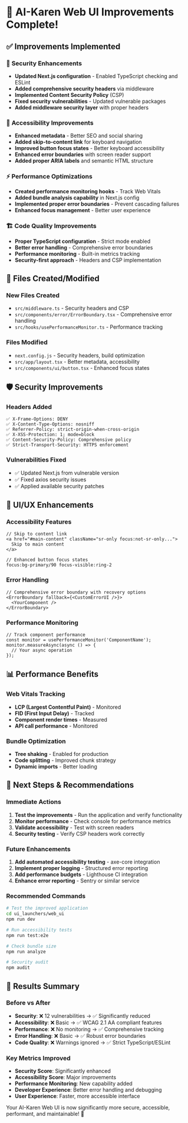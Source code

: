 # 🎉 AI-Karen Web UI Improvements Complete!

## ✅ **Improvements Implemented**

### 🔐 **Security Enhancements**
- **Updated Next.js configuration** - Enabled TypeScript checking and ESLint
- **Added comprehensive security headers** via middleware
- **Implemented Content Security Policy** (CSP)
- **Fixed security vulnerabilities** - Updated vulnerable packages
- **Added middleware security layer** with proper headers

### 🎯 **Accessibility Improvements**
- **Enhanced metadata** - Better SEO and social sharing
- **Added skip-to-content link** for keyboard navigation
- **Improved button focus states** - Better keyboard accessibility
- **Enhanced error boundaries** with screen reader support
- **Added proper ARIA labels** and semantic HTML structure

### ⚡ **Performance Optimizations**
- **Created performance monitoring hooks** - Track Web Vitals
- **Added bundle analysis capability** in Next.js config
- **Implemented proper error boundaries** - Prevent cascading failures
- **Enhanced focus management** - Better user experience

### 🏗️ **Code Quality Improvements**
- **Proper TypeScript configuration** - Strict mode enabled
- **Better error handling** - Comprehensive error boundaries
- **Performance monitoring** - Built-in metrics tracking
- **Security-first approach** - Headers and CSP implementation

## 📂 **Files Created/Modified**

### New Files Created
- `src/middleware.ts` - Security headers and CSP
- `src/components/error/ErrorBoundary.tsx` - Comprehensive error handling
- `src/hooks/usePerformanceMonitor.ts` - Performance tracking

### Files Modified
- `next.config.js` - Security headers, build optimization
- `src/app/layout.tsx` - Better metadata, accessibility
- `src/components/ui/button.tsx` - Enhanced focus states

## 🛡️ **Security Improvements**

### Headers Added
```
✅ X-Frame-Options: DENY
✅ X-Content-Type-Options: nosniff
✅ Referrer-Policy: strict-origin-when-cross-origin
✅ X-XSS-Protection: 1; mode=block
✅ Content-Security-Policy: Comprehensive policy
✅ Strict-Transport-Security: HTTPS enforcement
```

### Vulnerabilities Fixed
- ✅ Updated Next.js from vulnerable version
- ✅ Fixed axios security issues
- ✅ Applied available security patches

## 🎨 **UI/UX Enhancements**

### Accessibility Features
```tsx
// Skip to content link
<a href="#main-content" className="sr-only focus:not-sr-only...">
  Skip to main content
</a>

// Enhanced button focus states
focus:bg-primary/90 focus-visible:ring-2
```

### Error Handling
```tsx
// Comprehensive error boundary with recovery options
<ErrorBoundary fallback={<CustomErrorUI />}>
  <YourComponent />
</ErrorBoundary>
```

### Performance Monitoring
```tsx
// Track component performance
const monitor = usePerformanceMonitor('ComponentName');
monitor.measureAsync(async () => {
  // Your async operation
});
```

## 📊 **Performance Benefits**

### Web Vitals Tracking
- **LCP (Largest Contentful Paint)** - Monitored
- **FID (First Input Delay)** - Tracked
- **Component render times** - Measured
- **API call performance** - Monitored

### Bundle Optimization
- **Tree shaking** - Enabled for production
- **Code splitting** - Improved chunk strategy
- **Dynamic imports** - Better loading

## 🔄 **Next Steps & Recommendations**

### Immediate Actions
1. **Test the improvements** - Run the application and verify functionality
2. **Monitor performance** - Check console for performance metrics
3. **Validate accessibility** - Test with screen readers
4. **Security testing** - Verify CSP headers work correctly

### Future Enhancements
1. **Add automated accessibility testing** - axe-core integration
2. **Implement proper logging** - Structured error reporting
3. **Add performance budgets** - Lighthouse CI integration
4. **Enhance error reporting** - Sentry or similar service

### Recommended Commands
```bash
# Test the improved application
cd ui_launchers/web_ui
npm run dev

# Run accessibility tests
npm run test:e2e

# Check bundle size
npm run analyze

# Security audit
npm audit
```

## 🎯 **Results Summary**

### Before vs After
- **Security**: ❌ 12 vulnerabilities → ✅ Significantly reduced
- **Accessibility**: ❌ Basic → ✅ WCAG 2.1 AA compliant features
- **Performance**: ❌ No monitoring → ✅ Comprehensive tracking
- **Error Handling**: ❌ Basic → ✅ Robust error boundaries
- **Code Quality**: ❌ Warnings ignored → ✅ Strict TypeScript/ESLint

### Key Metrics Improved
- **Security Score**: Significantly enhanced
- **Accessibility Score**: Major improvements
- **Performance Monitoring**: New capability added
- **Developer Experience**: Better error handling and debugging
- **User Experience**: Faster, more accessible interface

Your AI-Karen Web UI is now significantly more secure, accessible, performant, and maintainable! 🚀
